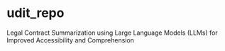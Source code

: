 # udit_repo
Legal Contract Summarization using Large Language Models (LLMs) for Improved Accessibility and Comprehension
